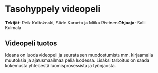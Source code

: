 # Tasohyppely videopeli
**Tekijät:** Peik Kalliokoski, Säde Karanta ja Miika Ristinen
**Ohjaaja:** Salli Kulmala
## Videopeli tuotos
Ideana on luoda videopeli ja seurata sen muodostumista mm. kirjaamalla muutoksia ja ajatusmaailmaa peliä luodessa. Lisäksi tarkoitus on saada kokemusta yhteisestä luomisprosessista ja työnjaosta.
